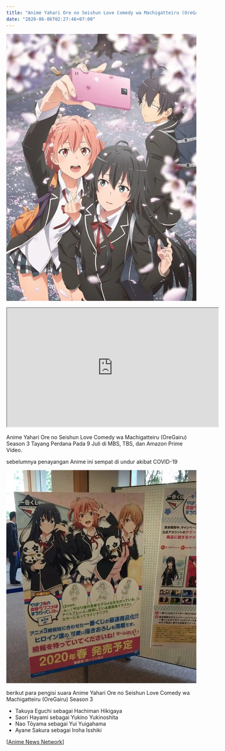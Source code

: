 ```yaml
---
title: "Anime Yahari Ore no Seishun Love Comedy wa Machigatteiru (OreGairu) Season 3 Tayang Pada Musim Panas 2020"
date: "2020-06-06T02:27:46+07:00"
---
```


![](./oregairu-season-3.webp)

<iframe allowfullscreen="" height="315" src="https://www.youtube.com/embed/UsJUP98qr1M" width="560"></iframe>

Anime Yahari Ore no Seishun Love Comedy wa Machigatteiru (OreGairu) Season 3 Tayang Perdana Pada 9 Juli di MBS, TBS, dan Amazon Prime Video.

sebelumnya penayangan Anime ini sempat di undur akibat COVID-19

![](./oregairu-season-3-poster.webp)

berikut para pengisi suara Anime Yahari Ore no Seishun Love Comedy wa Machigatteiru (OreGairu) Season 3

- Takuya Eguchi sebagai Hachiman Hikigaya
- Saori Hayami sebagai Yukino Yukinoshita
- Nao Tōyama sebagai Yui Yuigahama
- Ayane Sakura sebagai Iroha Isshiki

\[[Anime News Network](https://www.animenewsnetwork.com/news/2020-06-05/my-teen-romantic-comedy-snafu-anime-season-3-video-reveals-july-9-debut/.160291?utm_source=SEKAI.ID&utm_medium=SEKAI.ID_Source_Link&utm_campaign=SEKAI.ID_Source_Link)\]
